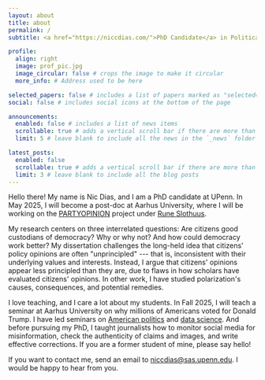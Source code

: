 ```yaml
---
layout: about
title: about
permalink: /
subtitle: <a href="https://niccdias.com/">PhD Candidate</a> in Political Science and Communication at the University of Pennsylvania<br><hr><br>

profile:
  align: right
  image: prof_pic.jpg
  image_circular: false # crops the image to make it circular
  more_info: # Address used to be here

selected_papers: false # includes a list of papers marked as "selected={true}"
social: false # includes social icons at the bottom of the page

announcements:
  enabled: false # includes a list of news items
  scrollable: true # adds a vertical scroll bar if there are more than 3 news items
  limit: 5 # leave blank to include all the news in the `_news` folder

latest_posts:
  enabled: false
  scrollable: true # adds a vertical scroll bar if there are more than 3 new posts items
  limit: 3 # leave blank to include all the blog posts
---
```


Hello there! My name is Nic Dias, and I am a PhD candidate at UPenn. In May 2025, I will become a post-doc at Aarhus University, where I will be working on the [PARTYOPINION](https://ps.au.dk/en/research/researcher-websites/rune-slothuus/current-research/) project under [Rune Slothuus](https://ps.au.dk/en/research/researcher-websites/rune-slothuus/).

My research centers on three interrelated questions: Are citizens good custodians of democracy? Why or why not? And how could democracy work better? My dissertation challenges the long-held idea that citizens' policy opinions are often "unprincipled" --- that is, inconsistent with their underlying values and interests. Instead, I argue that citizens' opinions appear less principled than they are, due to flaws in how scholars have evaluated citizens' opinions. In other work, I have studied polarization's causes, consequences, and potential remedies.

I love teaching, and I care a lot about my students. In Fall 2025, I will teach a seminar at Aarhus University on why millions of Americans voted for Donald Trump. I have led seminars on [American politics](https://live-sas-www-polisci.pantheon.sas.upenn.edu/node/8993) and [data science](https://live-sas-www-polisci.pantheon.sas.upenn.edu/node/9007). And before pursuing my PhD, I taught journalists how to monitor social media for misinformation, check the authenticity of claims and images, and write effective corrections. If you are a former student of mine, please say hello!

If you want to contact me, send an email to [niccdias@sas.upenn.edu](mailto:niccdias@sas.upenn.edu). I would be happy to hear from you.
